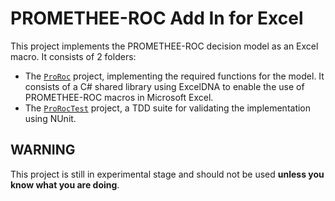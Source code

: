 # PROMETHEE-ROC Add In for Excel

This project implements the PROMETHEE-ROC decision model as an Excel macro.
It consists of 2 folders:

- The [`ProRoc`](/ProRoc) project, implementing the required functions for the
model. It consists of a C# shared library using ExcelDNA to enable the use of
PROMETHEE-ROC macros in Microsoft Excel.
- The [`ProRocTest`](/ProRocTest) project, a TDD suite for validating the
implementation using NUnit.

## WARNING

This project is still in experimental stage and should not be used **unless
you know what you are doing**.
